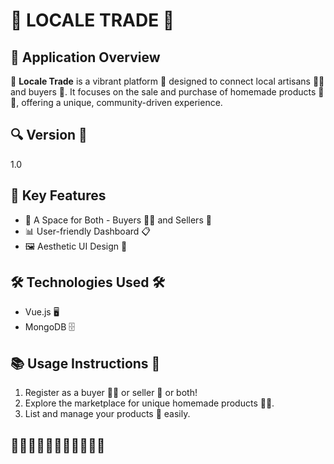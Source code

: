 # 🌿 LOCALE TRADE 🌾

## 🌟 Application Overview
🌱 **Locale Trade** is a vibrant platform 🚜 designed to connect local artisans 🧑‍🌾 and buyers 🛒. It focuses on the sale and purchase of homemade products 🍅🥕, offering a unique, community-driven experience.

## 🔍 Version 🌱
1.0

## 🚀 Key Features
- 👥 A Space for Both - Buyers 🧑‍🌾 and Sellers 🐄
- 📊 User-friendly Dashboard 📋
- 🖼️ Aesthetic UI Design 🎨

## 🛠️ Technologies Used 🛠️
- Vue.js 🖥️
- MongoDB 🗄️

## 📚 Usage Instructions 📘
1. Register as a buyer 🧑‍🌾 or seller 🐖 or both!
2. Explore the marketplace for unique homemade products 🥒🍯.
3. List and manage your products 📝 easily.

## 🌻🌽🥦🍇🥬🍓🥒🍅🥕🍯🧀
